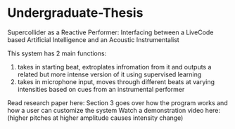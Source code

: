 # Undergraduate-Thesis
Supercollider as a Reactive Performer: Interfacing between a LiveCode based Artificial Intelligence and an Acoustic Instrumentalist

This system has 2 main functions:
1. takes in starting beat, extroplates infromation from it and outputs a related but more intense version of it using supervised learning
2. takes in microphone input, moves through different beats at varying intensities based on cues from an instrumental performer

Read research paper here:
Section 3 goes over how the program works and how a user can customize the system
Watch a demonstration video here: (higher pitches at higher amplitude causes intensity change)
